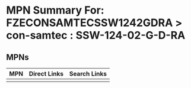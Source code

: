 



# MPN Summary For: FZECONSAMTECSSW1242GDRA > con-samtec : SSW-124-02-G-D-RA

## MPNs
  

|MPN|Direct Links|Search Links|
| :--- | :--- | :--- |
||||

